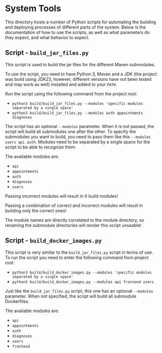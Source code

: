 # System Tools
This directory hosts a number of Python scripts for automating the building and deploying processes of different parts
of the system. Below is the documentation of how to use the scripts, as well as what parameters do they expect, and what
behavior to expect.

## Script - `build_jar_files.py`
This script is used to build the jar files for the different Maven submodules.

To use the script, you need to have Python 3, Maven and a JDK (the project was build using JDK23, however, different
versions have not been tested and may work as well) installed and added to your `PATH`.

Run the script using the following command from the project root:
  - `python3 build/build_jar_files.py --modules 'specific modules separated by a single space'`
  - `python3 build/build_jar_files.py --modules auth appointments diagnoses`

The script has an optional `--modules` parameter. When it is not passed, the script will build all submodules one after
the other. To specify the submodules you want to build, you need to pass them like this `--modules users api auth`.
Modules need to be separated by a single space for the script to be able to recognize them.

The available modules are:
  - `api`
  - `appointments`
  - `auth`
  - `diagnoses`
  - `users`

Passing incorrect modules will result in 0 build modules!

Passing a combination of correct and incorrect modules will result in building only the correct ones!

The module names are directly correlated to the module directory, so renaming the submodule directories will render this
script unusable!

## Script - `build_docker_images.py`
This script is very similar to the `build_jar_files.py` script in terms of use. To run the script you need to enter the
following command from project root:
  - `python3 build/build_docker_images.py --modules 'specific modules separated by a single space'`
  - `python3 build/build_docker_images.py --modules api frontend users`

Just like the `build_jar_files.py` script, this one has an optional `--modules` parameter. When not specified, the
script will build all submodule Dockerfiles.

The available modules are:
  - `api`
  - `appointments`
  - `auth`
  - `diagnoses`
  - `users`
  - `frontend`